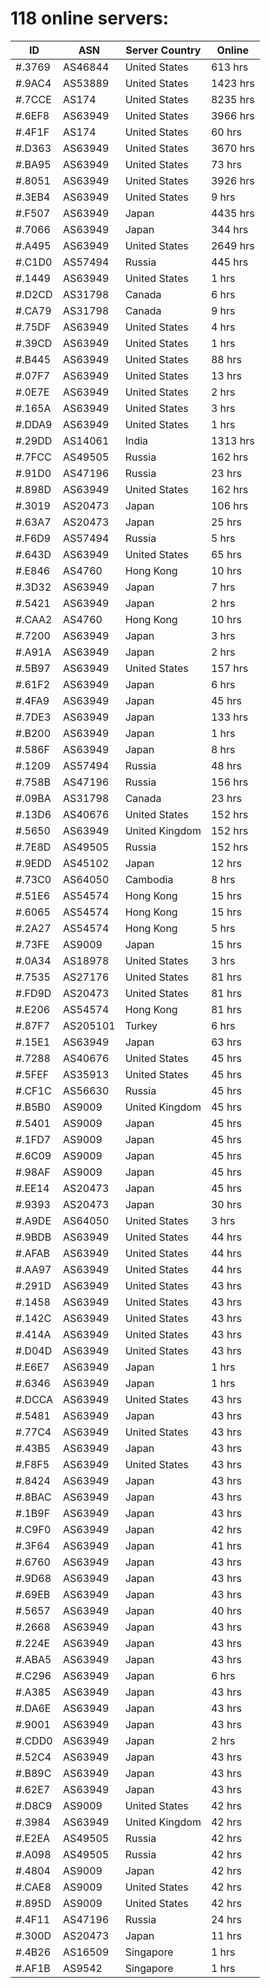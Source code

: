# 118 online servers:

| ID | ASN | Server Country | Online |
| ------ | ------ | ------ | ------ |
| #.3769 | AS46844 | United States | 613 hrs |
| #.9AC4 | AS53889 | United States | 1423 hrs |
| #.7CCE | AS174 | United States | 8235 hrs |
| #.6EF8 | AS63949 | United States | 3966 hrs |
| #.4F1F | AS174 | United States | 60 hrs |
| #.D363 | AS63949 | United States | 3670 hrs |
| #.BA95 | AS63949 | United States | 73 hrs |
| #.8051 | AS63949 | United States | 3926 hrs |
| #.3EB4 | AS63949 | United States | 9 hrs |
| #.F507 | AS63949 | Japan | 4435 hrs |
| #.7066 | AS63949 | Japan | 344 hrs |
| #.A495 | AS63949 | United States | 2649 hrs |
| #.C1D0 | AS57494 | Russia | 445 hrs |
| #.1449 | AS63949 | United States | 1 hrs |
| #.D2CD | AS31798 | Canada | 6 hrs |
| #.CA79 | AS31798 | Canada | 9 hrs |
| #.75DF | AS63949 | United States | 4 hrs |
| #.39CD | AS63949 | United States | 1 hrs |
| #.B445 | AS63949 | United States | 88 hrs |
| #.07F7 | AS63949 | United States | 13 hrs |
| #.0E7E | AS63949 | United States | 2 hrs |
| #.165A | AS63949 | United States | 3 hrs |
| #.DDA9 | AS63949 | United States | 1 hrs |
| #.29DD | AS14061 | India | 1313 hrs |
| #.7FCC | AS49505 | Russia | 162 hrs |
| #.91D0 | AS47196 | Russia | 23 hrs |
| #.898D | AS63949 | United States | 162 hrs |
| #.3019 | AS20473 | Japan | 106 hrs |
| #.63A7 | AS20473 | Japan | 25 hrs |
| #.F6D9 | AS57494 | Russia | 5 hrs |
| #.643D | AS63949 | United States | 65 hrs |
| #.E846 | AS4760 | Hong Kong | 10 hrs |
| #.3D32 | AS63949 | Japan | 7 hrs |
| #.5421 | AS63949 | Japan | 2 hrs |
| #.CAA2 | AS4760 | Hong Kong | 10 hrs |
| #.7200 | AS63949 | Japan | 3 hrs |
| #.A91A | AS63949 | Japan | 2 hrs |
| #.5B97 | AS63949 | United States | 157 hrs |
| #.61F2 | AS63949 | Japan | 6 hrs |
| #.4FA9 | AS63949 | Japan | 45 hrs |
| #.7DE3 | AS63949 | Japan | 133 hrs |
| #.B200 | AS63949 | Japan | 1 hrs |
| #.586F | AS63949 | Japan | 8 hrs |
| #.1209 | AS57494 | Russia | 48 hrs |
| #.758B | AS47196 | Russia | 156 hrs |
| #.09BA | AS31798 | Canada | 23 hrs |
| #.13D6 | AS40676 | United States | 152 hrs |
| #.5650 | AS63949 | United Kingdom | 152 hrs |
| #.7E8D | AS49505 | Russia | 152 hrs |
| #.9EDD | AS45102 | Japan | 12 hrs |
| #.73C0 | AS64050 | Cambodia | 8 hrs |
| #.51E6 | AS54574 | Hong Kong | 15 hrs |
| #.6065 | AS54574 | Hong Kong | 15 hrs |
| #.2A27 | AS54574 | Hong Kong | 5 hrs |
| #.73FE | AS9009 | Japan | 15 hrs |
| #.0A34 | AS18978 | United States | 3 hrs |
| #.7535 | AS27176 | United States | 81 hrs |
| #.FD9D | AS20473 | United States | 81 hrs |
| #.E206 | AS54574 | Hong Kong | 81 hrs |
| #.87F7 | AS205101 | Turkey | 6 hrs |
| #.15E1 | AS63949 | Japan | 63 hrs |
| #.7288 | AS40676 | United States | 45 hrs |
| #.5FEF | AS35913 | United States | 45 hrs |
| #.CF1C | AS56630 | Russia | 45 hrs |
| #.B5B0 | AS9009 | United Kingdom | 45 hrs |
| #.5401 | AS9009 | Japan | 45 hrs |
| #.1FD7 | AS9009 | Japan | 45 hrs |
| #.6C09 | AS9009 | Japan | 45 hrs |
| #.98AF | AS9009 | Japan | 45 hrs |
| #.EE14 | AS20473 | Japan | 45 hrs |
| #.9393 | AS20473 | Japan | 30 hrs |
| #.A9DE | AS64050 | United States | 3 hrs |
| #.9BDB | AS63949 | United States | 44 hrs |
| #.AFAB | AS63949 | United States | 44 hrs |
| #.AA97 | AS63949 | United States | 44 hrs |
| #.291D | AS63949 | United States | 43 hrs |
| #.1458 | AS63949 | United States | 43 hrs |
| #.142C | AS63949 | United States | 43 hrs |
| #.414A | AS63949 | United States | 43 hrs |
| #.D04D | AS63949 | United States | 43 hrs |
| #.E6E7 | AS63949 | Japan | 1 hrs |
| #.6346 | AS63949 | Japan | 1 hrs |
| #.DCCA | AS63949 | United States | 43 hrs |
| #.5481 | AS63949 | Japan | 43 hrs |
| #.77C4 | AS63949 | United States | 43 hrs |
| #.43B5 | AS63949 | Japan | 43 hrs |
| #.F8F5 | AS63949 | United States | 43 hrs |
| #.8424 | AS63949 | Japan | 43 hrs |
| #.8BAC | AS63949 | Japan | 43 hrs |
| #.1B9F | AS63949 | Japan | 43 hrs |
| #.C9F0 | AS63949 | Japan | 42 hrs |
| #.3F64 | AS63949 | Japan | 41 hrs |
| #.6760 | AS63949 | Japan | 43 hrs |
| #.9D68 | AS63949 | Japan | 43 hrs |
| #.69EB | AS63949 | Japan | 43 hrs |
| #.5657 | AS63949 | Japan | 40 hrs |
| #.2668 | AS63949 | Japan | 43 hrs |
| #.224E | AS63949 | Japan | 43 hrs |
| #.ABA5 | AS63949 | Japan | 43 hrs |
| #.C296 | AS63949 | Japan | 6 hrs |
| #.A385 | AS63949 | Japan | 43 hrs |
| #.DA6E | AS63949 | Japan | 43 hrs |
| #.9001 | AS63949 | Japan | 43 hrs |
| #.CDD0 | AS63949 | Japan | 2 hrs |
| #.52C4 | AS63949 | Japan | 43 hrs |
| #.B89C | AS63949 | Japan | 43 hrs |
| #.62E7 | AS63949 | Japan | 43 hrs |
| #.D8C9 | AS9009 | United States | 42 hrs |
| #.3984 | AS63949 | United Kingdom | 42 hrs |
| #.E2EA | AS49505 | Russia | 42 hrs |
| #.A098 | AS49505 | Russia | 42 hrs |
| #.4804 | AS9009 | Japan | 42 hrs |
| #.CAE8 | AS9009 | United States | 42 hrs |
| #.895D | AS9009 | United States | 42 hrs |
| #.4F11 | AS47196 | Russia | 24 hrs |
| #.300D | AS20473 | Japan | 11 hrs |
| #.4B26 | AS16509 | Singapore | 1 hrs |
| #.AF1B | AS9542 | Singapore | 1 hrs |

